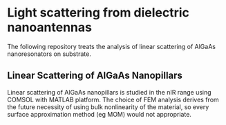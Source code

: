 # Light scattering from dielectric nanoantennas

The following repository treats the analysis of linear scattering of AlGaAs nanoresonators on substrate.

## Linear Scattering of AlGaAs Nanopillars

Linear scattering of AlGaAs nanopillars is studied in the nIR range using COMSOL with MATLAB platform. The choice of FEM analysis derives from the future necessity of using bulk nonlinearity of the material, so every surface approximation method (eg MOM) would not appropriate.




